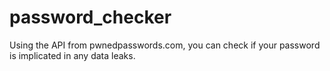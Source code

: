 # password_checker
Using the API from pwnedpasswords.com, you can check if your password is implicated in any data leaks.
